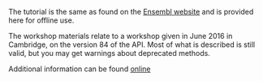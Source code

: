 The tutorial is the same as found on the [Ensembl website](http://www.ensembl.org/info/docs/api/compara/compara_tutorial.html) and is provided here for offline use.

The workshop materials relate to a workshop given in June 2016 in
Cambridge, on the version 84 of the API. Most of what is described is still
valid, but you may get warnings about deprecated methods.

Additional information can be found [online](http://www.ebi.ac.uk/~muffato/workshops/2016_06_Cambridge/)

